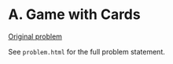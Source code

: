 # A. Game with Cards

[Original problem](https://codeforces.com/contest/1681/problem/A)

See `problem.html` for the full problem statement.
